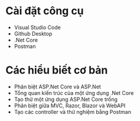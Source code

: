 # Cài đặt công cụ

- Visual Studio Code
- Github Desktop
- .Net Core
- Postman

# Các hiểu biết cơ bản

- Phân biệt ASP.Net Core và ASP.Net
- Tổng quan kiến trúc của một ứng dụng .Net Core
- Tạo thử một ứng dụng ASP.Net Core trống
- Phân biệt giữa MVC, Razor, Blazor và WebAPI
- Tạo các controller và thử nghiệm bằng Postman
